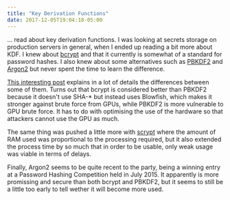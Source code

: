 ```yaml
---
title: "Key Derivation Functions"
date: 2017-12-05T19:04:18-05:00
---
```


... read about key derivation functions. I was looking at secrets storage on production servers in general, when I ended up reading a bit more about KDF. I knew about [bcrypt](https://en.wikipedia.org/wiki/Bcrypt) and that it currently is somewhat of a standard for password hashes. I also knew about some alternatives such as [PBKDF2](https://en.wikipedia.org/wiki/PBKDF2) and [Argon2](https://en.wikipedia.org/wiki/Argon2) but never spent the time to learn the difference.

[This interesting post](https://security.stackexchange.com/a/6415) explains in a lot of details the differences between some of them. Turns out that bcrypt is considered better than PBKDF2 because it doesn't use SHA-* but instead uses Blowfish, which makes it stronger against brute force from GPUs, while PBKDF2 is more vulnerable to GPU brute force. It has to do with optimising the use of the hardware so that attackers cannot use the GPU as much.

The same thing was pushed a little more with [scrypt](http://www.tarsnap.com/scrypt.html) where the amount of RAM used was proportional to the processing required, but it also extended the process time by so much that in order to be usable, only weak usage was viable in terms of delays.

Finally, Argon2 seems to be quite recent to the party, being a winning entry at a Password Hashing Competition held in July 2015. It apparently is more promissing and secure than both bcrypt and PBKDF2, but it seems to still be a little too early to tell wether it will become more used.
